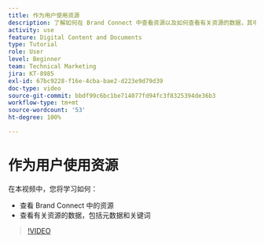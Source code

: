 ```yaml
---
title: 作为用户使用资源
description: 了解如何在 Brand Connect 中查看资源以及如何查看有关资源的数据，其中包括 [!UICONTROL Workfront DAM] 中的元数据和关键词。
activity: use
feature: Digital Content and Documents
type: Tutorial
role: User
level: Beginner
team: Technical Marketing
jira: KT-8985
exl-id: 67bc9228-f16e-4cba-bae2-d223e9d79d39
doc-type: video
source-git-commit: bbdf99c6bc1be714077fd94fc3f8325394de36b3
workflow-type: tm+mt
source-wordcount: '53'
ht-degree: 100%

---
```


# 作为用户使用资源

在本视频中，您将学习如何：

* 查看 Brand Connect 中的资源
* 查看有关资源的数据，包括元数据和关键词

>[!VIDEO](https://video.tv.adobe.com/v/335247/?quality=12&learn=on&enablevpops=1)
